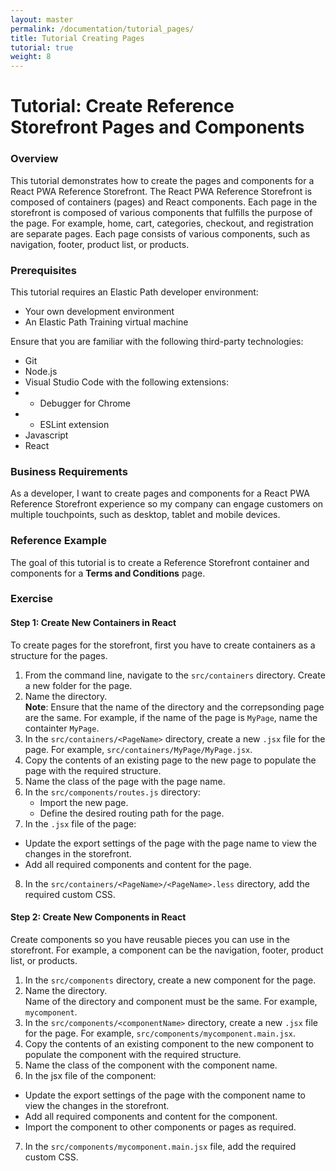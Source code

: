 ```yaml
---
layout: master
permalink: /documentation/tutorial_pages/
title: Tutorial Creating Pages
tutorial: true
weight: 8
---
```

# Tutorial: Create Reference Storefront Pages and Components

### Overview

This tutorial demonstrates how to create the pages and components for a React PWA Reference Storefront. The React PWA Reference Storefront is composed of containers (pages) and React components. Each page in the storefront is composed of various components that fulfills the purpose of the page. For example, home, cart, categories, checkout, and registration are separate pages. Each page consists of various components, such as navigation, footer, product list, or products.

### Prerequisites
This tutorial requires an Elastic Path developer environment:

* Your own development environment
* An Elastic Path Training virtual machine

Ensure that you are familiar with the following third-party technologies:

* Git
* Node.js
* Visual Studio Code with the following extensions:
*   * Debugger for Chrome
*   * ESLint extension
* Javascript
* React

### Business Requirements

As a developer, I want to create pages and components for a React PWA Reference Storefront experience so my company can engage customers on multiple touchpoints, such as desktop, tablet and mobile devices.

### Reference Example

The goal of this tutorial is to create a Reference Storefront container and components for a **Terms and Conditions** page.

### Exercise

#### Step 1: Create New Containers in React

To create pages for the storefront, first you have to create containers as a structure for the pages.

1. From the command line, navigate to the `src/containers` directory. Create a new folder for the page.
2. Name the directory. <br>**Note**: Ensure that the name of the directory and the correpsonding page are the same. For example, if the name of the page is `MyPage`, name the containter `MyPage`.
3. In the `src/containers/<PageName>` directory, create a new `.jsx` file for the page. For example, `src/containers/MyPage/MyPage.jsx`.
4. Copy the contents of an existing page to the new page to populate the page with the required structure.
5. Name the class of the page with the page name.
6. In the `src/components/routes.js` directory:
    * Import the new page.
    * Define the desired routing path for the page.
7. In the `.jsx` file of the page:
  * Update the export settings of the page with the page name to view the changes in the storefront.
  * Add all required components and content for the page.
8. In the `src/containers/<PageName>/<PageName>.less` directory, add the required custom CSS.

#### Step 2: Create New Components in React

Create components so you have reusable pieces you can use in the storefront. For example, a component can be the navigation, footer, product list, or products.

1. In the `src/components` directory, create a new component for the page.
2. Name the directory. <br> Name of the directory and component must be the same. For example, `mycomponent`.
3. In the `src/components/<componentName>` directory, create a new `.jsx` file for the page. For example, `src/components/mycomponent.main.jsx`.
4. Copy the contents of an existing component to the new component to populate the component with the required structure.
5. Name the class of the component with the component name.
6. In the jsx file of the component:
* Update the export settings of the page with the component name to view the changes in the storefront.
* Add all required components and content for the component.
* Import the component to other components or pages as required.
7. In the `src/components/mycomponent.main.jsx` file, add the required custom CSS.
